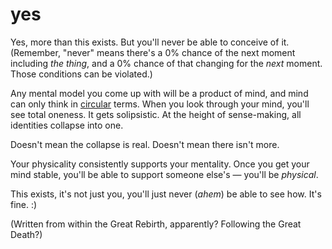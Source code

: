 # yes

Yes, more than this exists. But you'll never be able to conceive of it. (Remember, "never" means there's a 0% chance of the next moment including _the thing_, and a 0% chance of that changing for the _next_ moment. Those conditions can be violated.)

Any mental model you come up with will be a product of mind, and mind can only think in [circular](../16/kierkeguardian.md) terms. When you look through your mind, you'll see total oneness. It gets solipsistic. At the height of sense-making, all identities collapse into one.

Doesn't mean the collapse is real. Doesn't mean there isn't more.

Your physicality consistently supports your mentality. Once you get your mind stable, you'll be able to support someone else's — you'll be _physical_.

This exists, it's not just you, you'll just never (_ahem_) be able to see how. It's fine. :)

(Written from within the Great Rebirth, apparently? Following the Great Death?)
